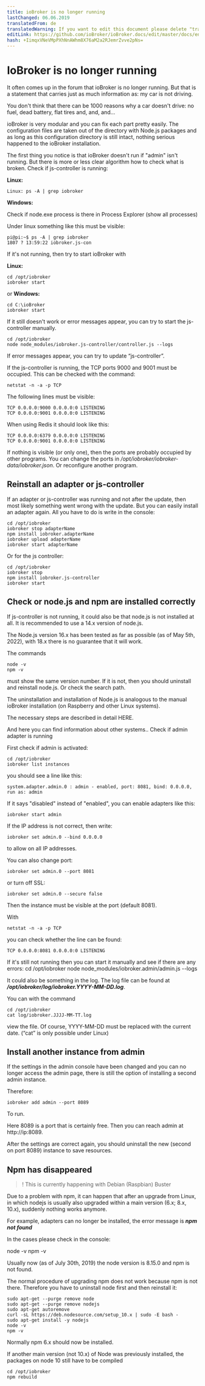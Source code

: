 ```yaml
---
title: ioBroker is no longer running
lastChanged: 06.06.2019
translatedFrom: de
translatedWarning: If you want to edit this document please delete "translatedFrom" field, elsewise this document will be translated automatically again
editLink: https://github.com/ioBroker/ioBroker.docs/edit/master/docs/en/trouble/RunsNoMore.md
hash: +IimqxVNeVMpPXhNnAWhm8X76aM2a2RJemrZvve2pNs=
---
```

# IoBroker is no longer running
It often comes up in the forum that ioBroker is no longer running. But that is a statement that carries just as much information as: my car is not driving.

You don't think that there can be 1000 reasons why a car doesn't drive: no fuel, dead battery, flat tires and, and, and...

ioBroker is very modular and you can fix each part pretty easily. The configuration files are taken out of the directory with Node.js packages and as long as this configuration directory is still intact, nothing serious happened to the ioBroker installation.

The first thing you notice is that ioBroker doesn't run if "admin" isn't running. But there is more or less clear algorithm how to check what is broken.
Check if js-controller is running:

**Linux:**

````
Linux: ps -A | grep iobroker
````

**Windows:**

Check if node.exe process is there in Process Explorer (show all processes)

Under linux something like this must be visible:

```
pi@pi:~$ ps -A | grep iobroker
1807 ? 13:59:22 iobroker.js-con
```

If it's not running, then try to start ioBroker with

**Linux:**

```
cd /opt/iobroker
iobroker start
```

or **Windows:**

```
cd C:\ioBroker
iobroker start
```

If it still doesn't work or error messages appear, you can try to start the js-controller manually.

```
cd /opt/iobroker
node node_modules/iobroker.js-controller/controller.js --logs
```

If error messages appear, you can try to update “js-controller”.

If the js-controller is running, the TCP ports 9000 and 9001 must be occupied. This can be checked with the command:

```
netstat -n -a -p TCP
```

The following lines must be visible:

```
TCP 0.0.0.0:9000 0.0.0.0:0 LISTENING
TCP 0.0.0.0:9001 0.0.0.0:0 LISTENING
```

When using Redis it should look like this:

```
TCP 0.0.0.0:6379 0.0.0.0:0 LISTENING
TCP 0.0.0.0:9001 0.0.0.0:0 LISTENING
```

If nothing is visible (or only one), then the ports are probably occupied by other programs. You can change the ports in */opt/iobroker/iobroker-data/iobroker.json*. Or reconfigure another program.

## Reinstall an adapter or js-controller
If an adapter or js-controller was running and not after the update, then most likely something went wrong with the update. But you can easily install an adapter again. All you have to do is write in the console:

```
cd /opt/iobroker
iobroker stop adapterName
npm install iobroker.adapterName
iobroker upload adapterName
iobroker start adapterName
```

Or for the js controller:

```
cd /opt/iobroker
iobroker stop
npm install iobroker.js-controller
iobroker start
```

## Check or node.js and npm are installed correctly
If js-controller is not running, it could also be that node.js is not installed at all.
It is recommended to use a 14.x version of node.js.

The Node.js version 16.x has been tested as far as possible (as of May 5th, 2022), with 18.x there is no guarantee that it will work.

The commands

```
node -v
npm -v
```

must show the same version number. If it is not, then you should uninstall and reinstall node.js. Or check the search path.

The uninstallation and installation of Node.js is analogous to the manual ioBroker installation (on Raspberry and other Linux systems).

The necessary steps are described in detail HERE.

And here you can find information about other systems..
Check if admin adapter is running

First check if admin is activated:

```
cd /opt/iobroker
iobroker list instances
```

you should see a line like this:

```
system.adapter.admin.0 : admin - enabled, port: 8081, bind: 0.0.0.0, run as: admin
```

If it says "disabled" instead of "enabled", you can enable adapters like this:

```
iobroker start admin
```

If the IP address is not correct, then write:

```
iobroker set admin.0 --bind 0.0.0.0
```

to allow on all IP addresses.

You can also change port:

```
iobroker set admin.0 --port 8081
```

or turn off SSL:

```
iobroker set admin.0 --secure false
```

Then the instance must be visible at the port (default 8081).

With

```
netstat -n -a -p TCP
```

you can check whether the line can be found:

```
TCP 0.0.0.0:8081 0.0.0.0:0 LISTENING
```

If it's still not running then you can start it manually and see if there are any errors: cd /opt/iobroker node node_modules/iobroker.admin/admin.js --logs

It could also be something in the log. The log file can be found at ***/opt/iobroker/log/iobroker.YYYY-MM-DD.log***.

You can with the command

```
cd /opt/iobroker
cat log/iobroker.JJJJ-MM-TT.log
```

view the file. Of course, YYYY-MM-DD must be replaced with the current date. (“cat” is only possible under Linux)

## Install another instance from admin
If the settings in the admin console have been changed and you can no longer access the admin page, there is still the option of installing a second admin instance.

Therefore:

```
iobroker add admin --port 8089
```

To run.

Here 8089 is a port that is certainly free. Then you can reach admin at http://ip:8089.

After the settings are correct again, you should uninstall the new (second on port 8089) instance to save resources.

## Npm has disappeared
>! This is currently happening with Debian (Raspbian) Buster

Due to a problem with npm, it can happen that after an upgrade from Linux, in which nodejs is usually also upgraded within a main version (6.x; 8.x, 10.x), suddenly nothing works anymore.

For example, adapters can no longer be installed, the error message is ***npm not found***

In the cases please check in the console:

node -v npm -v

Usually now (as of July 30th, 2019) the node version is 8.15.0 and npm is not found.

The normal procedure of upgrading npm does not work because npm is not there. Therefore you have to uninstall node first and then reinstall it:

```
sudo apt-get --purge remove node
sudo apt-get --purge remove nodejs
sudo apt-get autoremove
curl -sL https://deb.nodesource.com/setup_10.x | sudo -E bash -
sudo apt-get install -y nodejs
node -v
npm -v
```

Normally npm 6.x should now be installed.

If another main version (not 10.x) of Node was previously installed, the packages on node 10 still have to be compiled

```
cd /opt/iobroker
npm rebuild
```